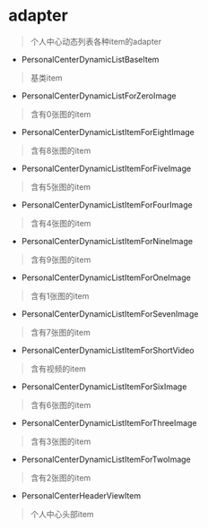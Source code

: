 # adapter
> 个人中心动态列表各种item的adapter

- PersonalCenterDynamicListBaseItem
> 基类item

- PersonalCenterDynamicListForZeroImage
> 含有0张图的item

- PersonalCenterDynamicListItemForEightImage
> 含有8张图的item

- PersonalCenterDynamicListItemForFiveImage
> 含有5张图的item

- PersonalCenterDynamicListItemForFourImage
> 含有4张图的item

- PersonalCenterDynamicListItemForNineImage
> 含有9张图的item

- PersonalCenterDynamicListItemForOneImage
> 含有1张图的item

- PersonalCenterDynamicListItemForSevenImage
> 含有7张图的item

- PersonalCenterDynamicListItemForShortVideo
> 含有视频的item

- PersonalCenterDynamicListItemForSixImage
> 含有6张图的item

- PersonalCenterDynamicListItemForThreeImage
> 含有3张图的item

- PersonalCenterDynamicListItemForTwoImage
> 含有2张图的item

- PersonalCenterHeaderViewItem
> 个人中心头部item